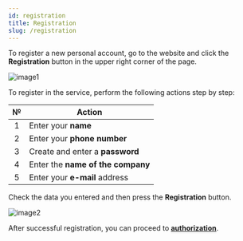 ```yaml
---
id: registration
title: Registration
slug: /registration
---
```


To register a new personal account, go to the website and click the **Registration** button in the upper right corner of the page.

![image1](/img/en/general_registration/image1.png)

To register in the service, perform the following actions step by step:

|  №  | Action |
| :-: | ------ |
| 1 | Enter your **name** |
| 2 | Enter your **phone number** |
| 3 | Create and enter a **password** |
| 4 | Enter the **name of the company** |
| 5 | Enter your **e-mail** address |

Check the data you entered and then press the **Registration** button.

![image2](/img/en/general_registration/image2.png)

After successful registration, you can proceed to [**authorization**](/docs/instruction/general/login.md).
